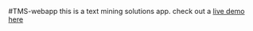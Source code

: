 #TMS-webapp
this is a text mining solutions app. check out a [live demo here](https://wordcount-stage-cy.herokuapps.com)

